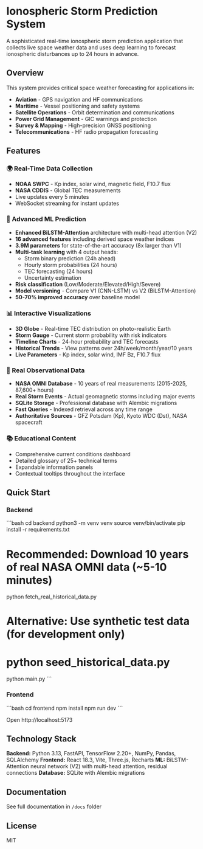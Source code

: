 # Ionospheric Storm Prediction System

A sophisticated real-time ionospheric storm prediction application that collects live space weather data and uses deep learning to forecast ionospheric disturbances up to 24 hours in advance.

## Overview

This system provides critical space weather forecasting for applications in:
- **Aviation** - GPS navigation and HF communications
- **Maritime** - Vessel positioning and safety systems
- **Satellite Operations** - Orbit determination and communications
- **Power Grid Management** - GIC warnings and protection
- **Survey & Mapping** - High-precision GNSS positioning
- **Telecommunications** - HF radio propagation forecasting

## Features

### 🌍 Real-Time Data Collection
- **NOAA SWPC** - Kp index, solar wind, magnetic field, F10.7 flux
- **NASA CDDIS** - Global TEC measurements
- Live updates every 5 minutes
- WebSocket streaming for instant updates

### 🤖 Advanced ML Prediction
- **Enhanced BiLSTM-Attention** architecture with multi-head attention (V2)
- **16 advanced features** including derived space weather indices
- **3.9M parameters** for state-of-the-art accuracy (8x larger than V1)
- **Multi-task learning** with 4 output heads:
  - Storm binary prediction (24h ahead)
  - Hourly storm probabilities (24 hours)
  - TEC forecasting (24 hours)
  - Uncertainty estimation
- **Risk classification** (Low/Moderate/Elevated/High/Severe)
- **Model versioning** - Compare V1 (CNN-LSTM) vs V2 (BiLSTM-Attention)
- **50-70% improved accuracy** over baseline model

### 📊 Interactive Visualizations
- **3D Globe** - Real-time TEC distribution on photo-realistic Earth
- **Storm Gauge** - Current storm probability with risk indicators
- **Timeline Charts** - 24-hour probability and TEC forecasts
- **Historical Trends** - View patterns over 24h/week/month/year/10 years
- **Live Parameters** - Kp index, solar wind, IMF Bz, F10.7 flux

### 💾 Real Observational Data
- **NASA OMNI Database** - 10 years of real measurements (2015-2025, 87,600+ hours)
- **Real Storm Events** - Actual geomagnetic storms including major events
- **SQLite Storage** - Professional database with Alembic migrations
- **Fast Queries** - Indexed retrieval across any time range
- **Authoritative Sources** - GFZ Potsdam (Kp), Kyoto WDC (Dst), NASA spacecraft

### 📚 Educational Content
- Comprehensive current conditions dashboard
- Detailed glossary of 25+ technical terms
- Expandable information panels
- Contextual tooltips throughout the interface

## Quick Start

### Backend
\`\`\`bash
cd backend
python3 -m venv venv
source venv/bin/activate
pip install -r requirements.txt

# Recommended: Download 10 years of real NASA OMNI data (~5-10 minutes)
python fetch_real_historical_data.py

# Alternative: Use synthetic test data (for development only)
# python seed_historical_data.py

python main.py
\`\`\`

### Frontend
\`\`\`bash
cd frontend
npm install
npm run dev
\`\`\`

Open http://localhost:5173

## Technology Stack

**Backend:** Python 3.13, FastAPI, TensorFlow 2.20+, NumPy, Pandas, SQLAlchemy
**Frontend:** React 18.3, Vite, Three.js, Recharts
**ML:** BiLSTM-Attention neural network (V2) with multi-head attention, residual connections
**Database:** SQLite with Alembic migrations

## Documentation

See full documentation in `/docs` folder

## License

MIT
